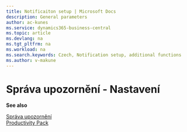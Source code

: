 ```yaml
---
title: Notificaiton setup | Microsoft Docs
description: General parameters
author: ac-kunes
ms.service: dynamics365-business-central
ms.topic: article
ms.devlang: na
ms.tgt_pltfrm: na
ms.workload: na
ms.search.keywords: Czech, Notification setup, additional functions
ms.author: v-makune
---
```

# Správa upozornění - Nastavení

**See also**

[Správa upozornění](ac-notifications.md)  
[Productivity Pack](ac-productivity-pack.md)
